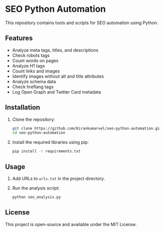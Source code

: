 
# SEO Python Automation

This repository contains tools and scripts for SEO automation using Python.

## Features

- Analyze meta tags, titles, and descriptions
- Check robots tags
- Count words on pages
- Analyze H1 tags
- Count links and images
- Identify images without alt and title attributes
- Analyze schema data
- Check hreflang tags
- Log Open Graph and Twitter Card metadata

## Installation

1. Clone the repository:
   ```bash
   git clone https://github.com/Kirankumarvel/seo-python-automation.git
   cd seo-python-automation
   ```

2. Install the required libraries using pip:
   ```bash
   pip install -r requirements.txt
   ```

## Usage

1. Add URLs to `urls.txt` in the project directory.

2. Run the analysis script:
   ```bash
   python seo_analysis.py
   ```



## License

This project is open-source and available under the MIT License.
